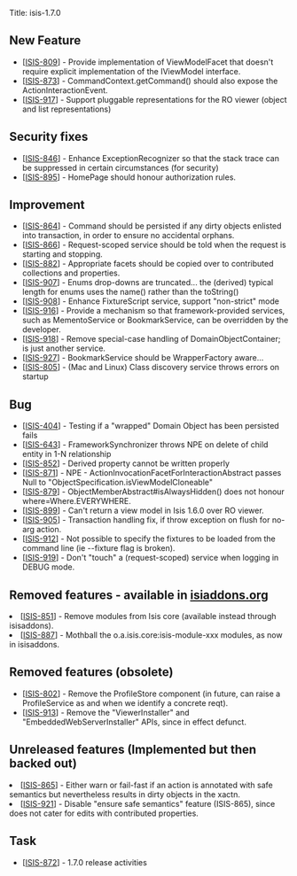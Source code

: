 Title: isis-1.7.0
                
                
<h2>        New Feature
</h2>
<ul>
<li>[<a href='https://issues.apache.org/jira/browse/ISIS-809'>ISIS-809</a>] -         Provide implementation of ViewModelFacet that doesn&#39;t require explicit implementation of the IViewModel interface.
</li>
<li>[<a href='https://issues.apache.org/jira/browse/ISIS-873'>ISIS-873</a>] -         CommandContext.getCommand() should also expose the ActionInteractionEvent.
</li>
<li>[<a href='https://issues.apache.org/jira/browse/ISIS-917'>ISIS-917</a>] -         Support pluggable representations for the RO viewer (object and list representations)
</li>
</ul>
                

<h2>        Security fixes
</h2>
<ul>
<li>[<a href='https://issues.apache.org/jira/browse/ISIS-846'>ISIS-846</a>] -         Enhance ExceptionRecognizer so that the stack trace can be suppressed in certain circumstances (for security)
</li>
<li>[<a href='https://issues.apache.org/jira/browse/ISIS-895'>ISIS-895</a>] -         HomePage should honour authorization rules.
</li>
</ul>



<h2>        Improvement
</h2>
<ul>
<li>[<a href='https://issues.apache.org/jira/browse/ISIS-864'>ISIS-864</a>] -         Command should be persisted if any dirty objects enlisted into transaction, in order to ensure no accidental orphans.
</li>
<li>[<a href='https://issues.apache.org/jira/browse/ISIS-866'>ISIS-866</a>] -         Request-scoped service should be told when the request is starting and stopping.
</li>
<li>[<a href='https://issues.apache.org/jira/browse/ISIS-882'>ISIS-882</a>] -         Appropriate facets should be copied over to contributed collections and properties.
</li>
<li>[<a href='https://issues.apache.org/jira/browse/ISIS-907'>ISIS-907</a>] -         Enums drop-downs are truncated... the (derived) typical length for enums uses the name() rather than the toString()
</li>
<li>[<a href='https://issues.apache.org/jira/browse/ISIS-908'>ISIS-908</a>] -         Enhance FixtureScript service, support &quot;non-strict&quot; mode
</li>
<li>[<a href='https://issues.apache.org/jira/browse/ISIS-916'>ISIS-916</a>] -         Provide a mechanism so that framework-provided services, such as MementoService or BookmarkService, can be overridden by the developer.
</li>
<li>[<a href='https://issues.apache.org/jira/browse/ISIS-918'>ISIS-918</a>] -         Remove special-case handling of DomainObjectContainer; is just another service.
</li>
<li>[<a href='https://issues.apache.org/jira/browse/ISIS-927'>ISIS-927</a>] -         BookmarkService should be WrapperFactory aware...
</li>
<li>[<a href='https://issues.apache.org/jira/browse/ISIS-805'>ISIS-805</a>] -         (Mac and Linux) Class discovery service throws errors on startup
</li>
</ul>
    

                
<h2>        Bug
</h2>
<ul>
<li>[<a href='https://issues.apache.org/jira/browse/ISIS-404'>ISIS-404</a>] -         Testing if a &quot;wrapped&quot; Domain Object has been persisted fails
</li>
<li>[<a href='https://issues.apache.org/jira/browse/ISIS-643'>ISIS-643</a>] -         FrameworkSynchronizer throws NPE on delete of child entity in 1-N relationship
</li>
<li>[<a href='https://issues.apache.org/jira/browse/ISIS-852'>ISIS-852</a>] -         Derived property cannot be written properly
</li>
<li>[<a href='https://issues.apache.org/jira/browse/ISIS-871'>ISIS-871</a>] -         NPE - ActionInvocationFacetForInteractionAbstract passes Null to &quot;ObjectSpecification.isViewModelCloneable&quot;
</li>
<li>[<a href='https://issues.apache.org/jira/browse/ISIS-879'>ISIS-879</a>] -         ObjectMemberAbstract#isAlwaysHidden() does not honour where=Where.EVERYWHERE.
</li>
<li>[<a href='https://issues.apache.org/jira/browse/ISIS-899'>ISIS-899</a>] -         Can&#39;t return a view model in Isis 1.6.0 over RO viewer.
</li>
<li>[<a href='https://issues.apache.org/jira/browse/ISIS-905'>ISIS-905</a>] -         Transaction handling fix, if throw exception on flush for no-arg action.
</li>
<li>[<a href='https://issues.apache.org/jira/browse/ISIS-912'>ISIS-912</a>] -         Not possible to specify the fixtures to be loaded from the command line (ie --fixture flag is broken).
</li>
<li>[<a href='https://issues.apache.org/jira/browse/ISIS-919'>ISIS-919</a>] -         Don&#39;t &quot;touch&quot; a (request-scoped) service when logging in DEBUG mode.
</li>
</ul>


<h2>        Removed features - available in <a href="http://www.isisaddons.org">isiaddons.org</a>
</h2>
<li>[<a href='https://issues.apache.org/jira/browse/ISIS-851'>ISIS-851</a>] -         Remove modules from Isis core (available instead through isisaddons).
</li>
<li>[<a href='https://issues.apache.org/jira/browse/ISIS-887'>ISIS-887</a>] -         Mothball the o.a.isis.core:isis-module-xxx modules, as now in isisaddons.
</li>


<h2>        Removed features (obsolete)
</h2>
<ul>
<li>[<a href='https://issues.apache.org/jira/browse/ISIS-802'>ISIS-802</a>] -         Remove the ProfileStore component (in future, can raise a ProfileService as and when we identify a concrete reqt).
</li>
<li>[<a href='https://issues.apache.org/jira/browse/ISIS-913'>ISIS-913</a>] -         Remove the &quot;ViewerInstaller&quot; and &quot;EmbeddedWebServerInstaller&quot; APIs, since in effect defunct.
</li>
</ul>

                
<h2>        Unreleased features (Implemented but then backed out)
</h2>
<li>[<a href='https://issues.apache.org/jira/browse/ISIS-865'>ISIS-865</a>] -         Either warn or fail-fast if an action is annotated with safe semantics but nevertheless results in dirty objects in the xactn.
</li>
<li>[<a href='https://issues.apache.org/jira/browse/ISIS-921'>ISIS-921</a>] -         Disable &quot;ensure safe semantics&quot; feature (ISIS-865), since does not cater for edits with contributed properties.
</li>


<h2>        Task
</h2>
<ul>
<li>[<a href='https://issues.apache.org/jira/browse/ISIS-872'>ISIS-872</a>] -         1.7.0 release activities
</li>
</ul>
                

